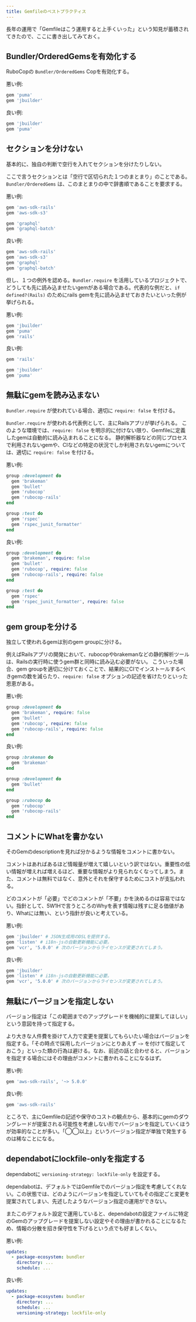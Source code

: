 ```yaml
---
title: Gemfileのベストプラクティス
---
```


長年の運用で「Gemfileはこう運用すると上手くいった」という知見が蓄積されてきたので、ここに書き出してみておく。

## Bundler/OrderedGemsを有効化する

RuboCopの `Bundler/OrderedGems` Copを有効化する。

悪い例:

```ruby
gem 'puma'
gem 'jbuilder'
```

良い例:

```ruby
gem 'jbuilder'
gem 'puma'
```

## セクションを分けない

基本的に、独自の判断で空行を入れてセクションを分けたりしない。

ここで言うセクションとは「空行で区切られた１つのまとまり」のことである。`Bundler/OrderedGems` は、このまとまりの中で辞書順であることを要求する。

悪い例:

```ruby
gem 'aws-sdk-rails'
gem 'aws-sdk-s3'

gem 'graphql'
gem 'graphql-batch'
```

良い例:

```ruby
gem 'aws-sdk-rails'
gem 'aws-sdk-s3'
gem 'graphql'
gem 'graphql-batch'
```

但し、１つの例外を認める。`Bundler.require` を活用しているプロジェクトで、どうしても先に読み込ませたいgemがある場合である。代表的な例だと、`if defined?(Rails)` のためにrails gemを先に読み込ませておきたいといった例が挙げられる。

悪い例:

```ruby
gem 'jbuilder'
gem 'puma'
gem 'rails'
```

良い例:

```ruby
gem 'rails'

gem 'jbuilder'
gem 'puma'
```

## 無駄にgemを読み込まない

`Bundler.require` が使われている場合、適切に `require: false` を付ける。

`Bundler.require` が使われる代表例として、主にRailsアプリが挙げられる。
このような環境では、`require: false` を明示的に付けない限り、Gemfileに定義したgemは自動的に読み込まれることになる。
静的解析器などの同じプロセスで利用されないgemや、CIなどの特定の状況でしか利用されないgemについては、適切に `require: false` を付ける。

悪い例:

```ruby
group :development do
  gem 'brakeman'
  gem 'bullet'
  gem 'rubocop'
  gem 'rubocop-rails'
end

group :test do
  gem 'rspec'
  gem 'rspec_junit_formatter'
end
```

良い例:

```ruby
group :development do
  gem 'brakeman', require: false
  gem 'bullet'
  gem 'rubocop', require: false
  gem 'rubocop-rails', require: false
end

group :test do
  gem 'rspec'
  gem 'rspec_junit_formatter', require: false
end
```

## gem groupを分ける

独立して使われるgemは別のgem groupに分ける。

例えばRailsアプリの開発において、rubocopやbrakemanなどの静的解析ツールは、Railsの実行時に使うgem群と同時に読み込む必要がない。
こういった場合、gem groupを適切に分けておくことで、結果的にCIでインストールするべきgemの数を減らたり、`require: false` オプションの記述を省けたりといった恩恵がある。

悪い例:

```ruby
group :development do
  gem 'brakeman', require: false
  gem 'bullet'
  gem 'rubocop', require: false
  gem 'rubocop-rails', require: false
end
```

良い例:

```ruby
group :brakeman do
  gem 'brakeman'
end

group :development do
  gem 'bullet'
end

group :rubocop do
  gem 'rubocop'
  gem 'rubocop-rails'
end
```

## コメントにWhatを書かない

そのGemのdescriptionを見れば分かるような情報をコメントに書かない。

コメントはあればあるほど情報量が増えて嬉しいという訳ではない。重要性の低い情報が増えれば増えるほど、重要な情報がより見られなくなってしまう。また、コメントは無料ではなく、意外とそれを保守するためにコストが支払われる。

どのコメントが「必要」でどのコメントが「不要」かを決めるのは容易ではない。指針として、5W1Hで言うところのWhyを表す情報は残すに足る価値があり、Whatには無い、という指針が良いと考えている。

悪い例:

```ruby
gem 'jbuilder' # JSON生成用のDSLを提供する。
gem 'listen' # i18n-jsの自動更新機能に必要。
gem 'vcr', '5.0.0' # 次のバージョンからライセンスが変更されてしまう。
```

良い例:

```ruby
gem 'jbuilder'
gem 'listen' # i18n-jsの自動更新機能に必要。
gem 'vcr', '5.0.0' # 次のバージョンからライセンスが変更されてしまう。
```

## 無駄にバージョンを指定しない

バージョン指定は「この範囲までのアップグレードを機械的に提案してほしい」という意図を持って指定する。

より大きな人件費を掛けて人力で変更を提案してもらいたい場合はバージョンを指定する。「その時点で採用したバージョンにとりあえず `~>` を付けて指定しておこう」といった類の行為は避ける。なお、前述の話と合わせると、バージョンを指定する場合にはその理由がコメントに書かれることになるはず。

悪い例:

```ruby
gem 'aws-sdk-rails', '~> 5.0.0'
```

良い例:

```ruby
gem 'aws-sdk-rails'
```

ところで、主にGemfileの記述や保守のコストの観点から、基本的にgemのダウングレードが提案される可能性を考慮しない形でバージョンを指定していくほうが効率的なことが多い。「◯◯以上」というバージョン指定が単独で発生するのは稀なことになる。

## dependabotにlockfile-onlyを指定する

dependabotに `versioning-strategy: lockfile-only` を設定する。

dependabotは、デフォルトではGemfileでのバージョン指定を考慮してくれない。この状態では、どのようにバージョンを指定していてもその指定ごと変更を提案されてしまい、先述したようなバージョン指定の運用ができない。

またこのデフォルト設定で運用していると、dependabotの設定ファイルに特定のGemのアップグレードを提案しない設定やその理由が書かれることになるため、情報の分散を招き保守性を下げるという点でも好ましくない。

悪い例:

```yaml
updates:
  - package-ecosystem: bundler
    directory: ...
    schedule: ...
```

良い例:

```yaml
updates:
  - package-ecosystem: bundler
    directory: ...
    schedule: ...
    versioning-strategy: lockfile-only
```
